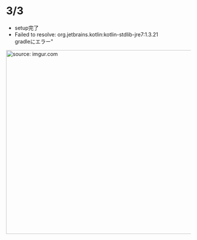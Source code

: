 # 3/3
- setup完了
- Failed to resolve: org.jetbrains.kotlin:kotlin-stdlib-jre7:1.3.21  
gradleにエラー"

<a href="https://imgur.com/pQFZGjx"><img src="https://i.imgur.com/pQFZGjx.jpg" title="source: imgur.com" width="700" height="500" /></a>

